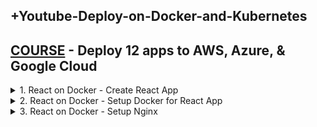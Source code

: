 ## +Youtube-Deploy-on-Docker-and-Kubernetes

## [COURSE](https://www.youtube.com/watch?v=-ANCcFQBk6I) - Deploy 12 apps to AWS, Azure, & Google Cloud

<details>
<summary>1. React on Docker - Create React App </summary>

# React on Docker - Create React App

```x
npx create-react-app my_demo_app
```

## Run React App

```x
npm run start
```

### my_projects/10_deploy_on_docker/my_demo_app/src/index.js:

```js
import React from 'react';
import ReactDOM from 'react-dom/client';
import './index.css';
import App from './App';
import reportWebVitals from './reportWebVitals';

const root = ReactDOM.createRoot(document.getElementById('root'));
root.render(
  <React.StrictMode>
    <App />
  </React.StrictMode>
);

// If you want to start measuring performance in your app, pass a function
// to log results (for example: reportWebVitals(console.log))
// or send to an analytics endpoint. Learn more: https://bit.ly/CRA-vitals
reportWebVitals();

```

### my_projects/10_deploy_on_docker/my_demo_app/src/App.js:

```js
import logo from "./logo.svg";
import "./App.css";

function App() {
  return (
    <div className="App">
      <header className="App-header">
        <img src={logo} className="App-logo" alt="logo" />
        <h1>Welcome to REACT!</h1>
      </header>
    </div>
  );
}

export default App;

```

![image](https://github.com/user-attachments/assets/32522335-cc71-48d4-97e1-c2c93686ca25)

<img width="1439" alt="image" src="https://github.com/user-attachments/assets/004d4aa9-0408-4d87-8b3a-bd5d1129a7fd">
<img width="1439" alt="image" src="https://github.com/user-attachments/assets/66257601-8df5-4313-a97e-a2757d0f0022">

# #END</details>

<details>
<summary>2. React on Docker - Setup Docker for React App </summary>

# React on Docker - Setup Docker for React App

## Install Docker

```x
https://docs.docker.com/desktop/install/mac-install/
```

<img width="788" alt="image" src="https://github.com/user-attachments/assets/722d073d-025f-4271-a282-89040f006298">

## Check Docker Versions

```x
docker
docker --version
docker-compose --version
```

<img width="970" alt="image" src="https://github.com/user-attachments/assets/23f48e1f-7cf9-494e-a1d8-443520ab5a69">
<img width="1443" alt="image" src="https://github.com/user-attachments/assets/f6273484-bfd6-4515-83be-da1c66d24aa0">

### my_projects/10_deploy_on_docker/my_demo_app/Dockerfile:

```x
FROM node:15.4 as build

WORKDIR /app

COPY package*.json .
RUN npm install
COPY . .
RUN npm run build

```

### Run NPM Build

```x
npm run build
```

<img width="1350" alt="image" src="https://github.com/user-attachments/assets/0d1a0e86-10e9-4f51-a093-f210f6cdab21">
<img width="1350" alt="image" src="https://github.com/user-attachments/assets/51348bc1-301d-48bb-b273-39efe56726b0">

# #END</details>

<details>
<summary>3. React on Docker - Setup Nginx </summary>

# React on Docker - Setup Nginx

```x

```

```x

```

```x

```

```x

```

```x

```

```x

```

# #END</details>
